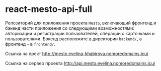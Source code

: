 # react-mesto-api-full
Репозиторий для приложения проекта `Mesto`, включающий фронтенд и бэкенд части приложения со следующими возможностями: авторизации и регистрации пользователей, операции с карточками и пользователями. Бэкенд расположите в директории `backend/`, а фронтенд - в `frontend/`. 
  
Ссылка на прект http://mesto.evelina-khabirova.nomoredomains.icu/

Ссылка на сервер проекта http://api.mesto.evelina.nomoredomains.icu/
